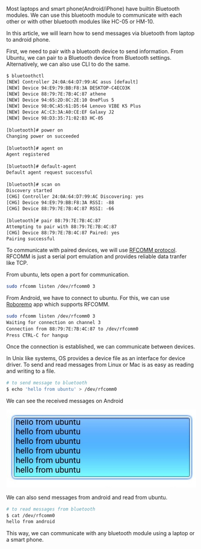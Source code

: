 <!--
.. title: Bluetooth Serial Communication Between Ubuntu & Android
.. slug: bluetooth-communication-between-ubuntu-android
.. date: 2017-10-03 14:53:04 UTC
.. tags:
.. category:
.. link:
.. description: How to do bluetooth serial communication from ubuntu laptop to android smart phone or bluetooth device like HC-05
.. type: text
-->

Most laptops and smart phone(Android/iPhone) have builtin Bluetooth modules. We can use this bluetooth module to communicate with each other or with other bluetooth modules like HC-05 or HM-10.

In this article, we will learn how to send messages via bluetooth from laptop to android phone.

First, we need to pair with a bluetooth device to send information. From Ubuntu, we can pair to a Bluetooth device from Bluetooth settings. Alternatively, we can also use CLI to do the same.

```
$ bluetoothctl
[NEW] Controller 24:0A:64:D7:99:AC asus [default]
[NEW] Device 94:E9:79:BB:F8:3A DESKTOP-C4ECO3K
[NEW] Device 88:79:7E:7B:4C:87 athene
[NEW] Device 94:65:2D:8C:2E:10 OnePlus 5
[NEW] Device 98:0C:A5:61:D5:64 Lenovo VIBE K5 Plus
[NEW] Device AC:C3:3A:A0:CE:EF Galaxy J2
[NEW] Device 98:D3:35:71:02:B3 HC-05

[bluetooth]# power on
Changing power on succeeded

[bluetooth]# agent on
Agent registered

[bluetooth]# default-agent
Default agent request successful

[bluetooth]# scan on
Discovery started
[CHG] Controller 24:0A:64:D7:99:AC Discovering: yes
[CHG] Device 94:E9:79:BB:F8:3A RSSI: -88
[CHG] Device 88:79:7E:7B:4C:87 RSSI: -66

[bluetooth]# pair 88:79:7E:7B:4C:87
Attempting to pair with 88:79:7E:7B:4C:87
[CHG] Device 88:79:7E:7B:4C:87 Paired: yes
Pairing successful
```

To communicate with paired devices, we will use [RFCOMM protocol](https://en.wikipedia.org/wiki/List_of_Bluetooth_protocols). RFCOMM is just a serial port emulation and provides reliable data tranfer like TCP.

From ubuntu, lets open a port for communication.

```sh
sudo rfcomm listen /dev/rfcomm0 3
```

From Android, we have to connect to ubuntu. For this, we can use [Roboremo](https://play.google.com/store/apps/details?id=com.hardcodedjoy.roboremofree&hl=en) app which supports RFCOMM.

```sh
sudo rfcomm listen /dev/rfcomm0 3
Waiting for connection on channel 3
Connection from 88:79:7E:7B:4C:87 to /dev/rfcomm0
Press CTRL-C for hangup
```

Once the connection is established, we can communicate between devices.

In Unix like systems, OS provides a device file as an interface for device driver. To send and read messages from Linux or Mac is as easy as reading and writing to a file.

```sh
# to send message to bluetooth
$ echo 'hello from ubuntu' > /dev/rfcomm0
```

We can see the received messages on Android

<p align="center">
<img src="/images/arduino-ubuntu-bluetooth.jpg" >
</p>


We can also send messages from android and read from ubuntu.

```sh
# to read messages from bluetooth
$ cat /dev/rfcomm0
hello from android
```

This way, we can communicate with any bluetooth module using a laptop or a smart phone.
